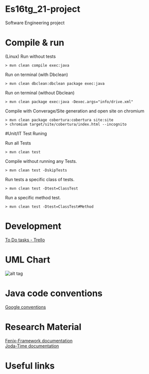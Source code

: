 # Es16tg_21-project
Software Engineering project

# Compile & run
(Linux)
Run without tests
``` 
> mvn clean compile exec:java
``` 
Run on terminal (with Dbclean)
``` 
> mvn clean dbclean:dbclean package exec:java
``` 
Run on terminal (without Dbclean)
``` 
> mvn clean package exec:java -Dexec.args="info/drive.xml"
``` 

Compile with Converage/Site generation and open site on chromium
```
> mvn clean package cobertura:cobertura site:site
> chromium target/site/cobertura/index.html --incognito
```

#Unit/IT Test Runing

Run all Tests
```
> mvn clean test
```

Compile without running any Tests.
```
> mvn clean test -DskipTests
```

Run tests a specific class of tests.
```
> mvn clean test -Dtest=ClassTest
```

Run a specific method test.
```
> mvn clean test -Dtest=ClassTest#Method
```

# Development
<a href="#">To Do tasks - Trello</a>

# UML Chart

![alt tag](https://github.com/tecnico-softeng/es16tg_21-project/blob/master/info/drive.png)

# Java code conventions
<a href="https://google.github.io/styleguide/javaguide.html">Google conventions</a></br>

# Research Material
<a href="https://fenix-framework.github.io/">Fenix-Framework documentation</a></br>
<a href="http://www.joda.org/joda-time/">Joda-Time documentation</a>

# Useful links
